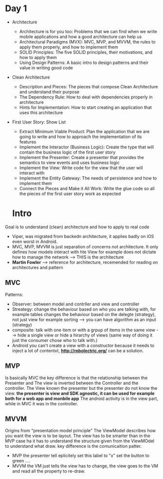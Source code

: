 # Day 1
* Architecture
  * Architecture is for you too: Problems that we can find when we write mobile applications and how a good architecture can help us
  * Architectural Paradigms (MVX): MVC, MVP, and MVVM, the rules to apply them properly, and how to implement them
  * SOLID Principles: The five SOLID principles, their motivations, and how to apply them
  * Using Design Patterns: A basic intro to design patterns and their value in writing good code
* Clean Architecture
  * Description and Pieces: The pieces that compose Clean Architecture and understand their purpose
  * The Dependency Rule: How to deal with dependencies properly in architecture
  * Hints for Implementation: How to start creating an application that uses this architecture
* First User Story: Show List
  * Extract Minimum Viable Product: Plan the application that we are going to write and how to approach the implementation of its features
  * Implement the Interactor (Business Logic): Create the type that will contain the business logic of the first user story
  * Implement the Presenter: Create a presenter that provides the semantics to view events and uses business logic
  * Implement the View: Write code for the view that the user will interact with
  * Implement the Entity Gateway: The needs of persistence and how to implement them
  * Connect the Pieces and Make it All Work: Write the glue code so all the pieces of the first user story work as expected


  # Intro
Goal is to understand (clean) architecture and how to apply to real code
- Viper, was migrated from backedn architecture, it applies badly on iOS even worst in Android.
- MVC, MVP, MVVM is just separation of concerns not architecture. It only defines how models interact with hte View for example does not dictate how to manage the network --> THIS is the architecture
- **Martin Fowler** --> reference for architecture, recemended for reading on architectures and pattern 

## MVC
Patterns:
- Observer: between model and contrller and view and controller
- Streategy: change the behaviour based on who you are talking with, for example tables changes the behaviour based on the delegte (strategy), not just view for example sorting --> you can have algorithm as an input (strategy)
- composite: talk with one item or with a grpup of items in the same view --> hide a single view or hide a hirarchy of views (same way of doing it just the consumer chose who to talk with.)
-  Android you can't create a view with a constructor because it needs to inject a lot of contentxt, **http://robolectric.org/** can be a solution.

## MVP
Is basically MVC the key difference is that the relationship between the Presenter and The view is inverted between the Controller and the controller.
The View known the presenter but the presenter do not know the view. **the presenter is view and SDK agnostic, it can be used for example both for a web app and monbile app**
The android activity is in the view part, while in MVC it was in the controller.

## MVVM
Origins from "presentation model principle" 
The ViewModel describes how you want the view is to be layout.
The view has to be smarter than in the MVP case ha it has to understand the structure given from the ViewMOdel to understand what draw.
key difference is the comunicaition patter.
- MVP the presenter tell eplicitely set this label to "x" set the button to green ....
- MVVM the VM just tells the view has to change, the  view goes to the VM and read all the property to re-draw.



